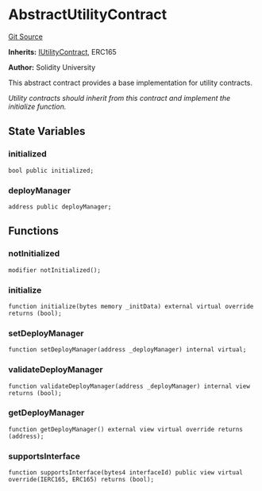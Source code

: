 # AbstractUtilityContract
[Git Source](https://github.com/SolidityUniversity/smart-deployer/blob/c9dd3d1ffa736a4cdb7d35a22dc0947979fde8ba/src/UtilityContract/AbstractUtilityContract.sol)

**Inherits:**
[IUtilityContract](/src/UtilityContract/IUtilityContract.sol/interface.IUtilityContract.md), ERC165

**Author:**
Solidity University

This abstract contract provides a base implementation for utility contracts.

*Utility contracts should inherit from this contract and implement the initialize function.*


## State Variables
### initialized

```solidity
bool public initialized;
```


### deployManager

```solidity
address public deployManager;
```


## Functions
### notInitialized


```solidity
modifier notInitialized();
```

### initialize


```solidity
function initialize(bytes memory _initData) external virtual override returns (bool);
```

### setDeployManager


```solidity
function setDeployManager(address _deployManager) internal virtual;
```

### validateDeployManager


```solidity
function validateDeployManager(address _deployManager) internal view returns (bool);
```

### getDeployManager


```solidity
function getDeployManager() external view virtual override returns (address);
```

### supportsInterface


```solidity
function supportsInterface(bytes4 interfaceId) public view virtual override(IERC165, ERC165) returns (bool);
```

